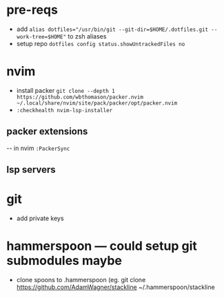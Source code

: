 # pre-reqs
- add `alias dotfiles="/usr/bin/git --git-dir=$HOME/.dotfiles.git --work-tree=$HOME"` to zsh aliases
- setup repo `dotfiles config status.showUntrackedFiles no` 

# nvim
- install packer `git clone --depth 1 https://github.com/wbthomason/packer.nvim ~/.local/share/nvim/site/pack/packer/opt/packer.nvim`
- `:checkhealth nvim-lsp-installer`

## packer extensions
-- in nvim `:PackerSync`

## lsp servers

# git
- add private keys

# hammerspoon — could setup git submodules maybe
- clone spoons to .hammerspoon (eg. git clone https://github.com/AdamWagner/stackline ~/.hammerspoon/stackline

